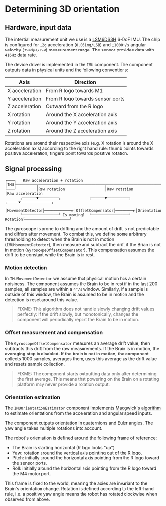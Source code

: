 Determining 3D orientation
==========================

Hardware, input data
--------------------

The intertial measurement unit we use is a [LSM6DS3H](../assets/LSM6DS3H.pdf) 6-DoF IMU. The chip
is configured for `±2g` acceleration (`0.061mg/LSB`) and `±1000°/s` angular velocity (`35mdps/LSB`)
measurement range. The sensor provides data with `416Hz` data rate.

The device driver is implemented in the `IMU` component. The component outputs data in physical
units and the following conventions:

| Axis           | Direction                        |
| -------------- | -------------------------------- |
| X acceleration | From R logo towards M1           |
| Y acceleration | From R logo towards sensor ports |
| Z acceleration | Outward from the R logo          |
| X rotation     | Around the X acceleration axis   |
| Y rotation     | Around the Y acceleration axis   |
| Z rotation     | Around the Z acceleration axis   |

Rotations are around their respective axis (e.g. X rotation is around the X acceleration axis)
according to the right hand rule: thumb points towards positive acceleration, fingers point
towards positive rotation.

Signal processing
-----------------

```
┌───┐   Raw acceleration + rotation
│IMU├─────────┬──────────────────────────────┬──────────────────────────┐
└───┘         │Raw rotation                  │Raw rotation              │Raw acceleration
       ┌──────▼─────────┐             ┌──────▼──────────┐         ┌─────▼──────────────┐
       │MovementDetector├────────────►│OffsetCompensator├────────►│OrientationEstimator│
       └────────────────┘ Is moving?  └─────────────────┘ Rotation└────────────────────┘
```

The gyroscope is prone to drifting and the amount of drift is not predictable and differs after
movement. To combat this, we define some arbitrary thresholding to detect when the Brain is not in
motion (`IMUMovementDetector`), then measure and subtract the drift if the Brian is not in motion
(`GyroscopeOffsetCompensator`). This compensation assumes the drift to be constant while the Brain
is in rest.

### Motion detection

In `IMUMovementDetector` we assume that physical motion has a certain noisiness. The component
assumes the Brain to be in rest if in the last 200 samples, all samples are within a `4°/s` window.
Similarly, if a sample is outside of this window, the Brain is assumed to be in motion and the
detection is reset around this value.

> FIXME: This algorithm does not handle slowly changing drift values perfectly:
> If the drift slowly, but monotonically, changes the component will periodically report the Brain
> to be in motion.

### Offset measurement and compensation

The `GyroscopeOffsetCompensator` measures an average drift value, then subtracts this drift from
the raw measurements. If the Brain is in motion, the averaging step is disabled. If the brain is
not in motion, the component collects 1000 samples, averages them, uses this average as the
drift value and resets sample collection.

> FIXME: The component starts outputting data only after determining the first average. This means that
> powering on the Brain on a rotating platform may never provide a rotation output.

### Orientation estimation

The `IMUOrientationEstimator` component implements [Madgwick's algorithm](https://ahrs.readthedocs.io/en/latest/filters/madgwick.html#orientation-from-imu) to estimate orientations from the acceleration and angular speed
inputs.

The component outputs orientation in quaternions and Euler angles. The yaw angle takes multiple
rotations into account.

The robot's orientation is defined around the following frame of reference:

- The Brain is starting horizontal (R logo looks "up")
- Yaw: rotation around the vertical axis pointing out of the R logo.
- Pitch: initially around the horizontal axis pointing from the R logo toward the sensor ports.
- Roll: initially around the horizontal axis pointing from the R logo toward the M4 motor port.

This frame is fixed to the world, meaning the axies are invariant to the Brain's orientation change.
Rotation is defined according to the left-hand rule, i.e. a positive yaw angle means the robot has
rotated clockwise when observed from above.
